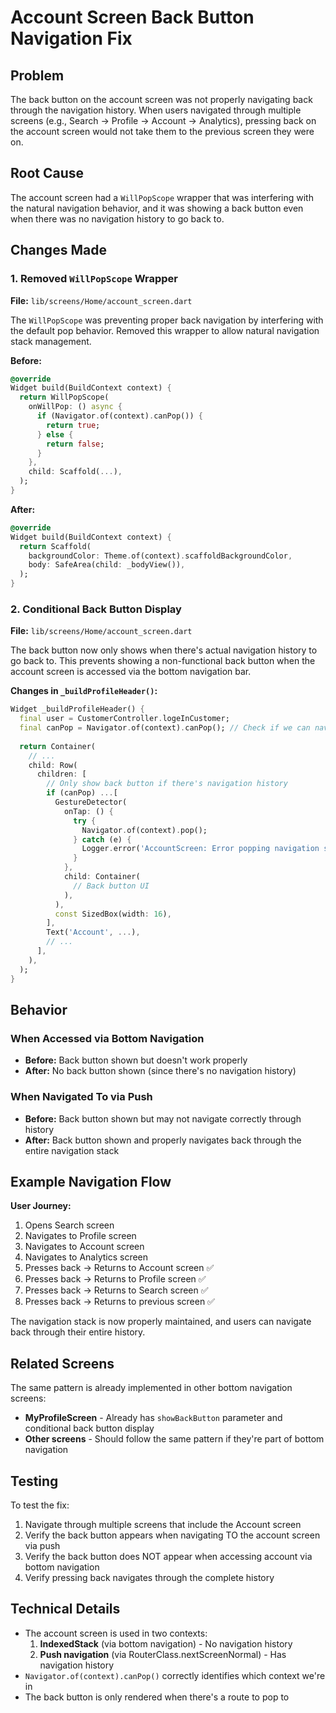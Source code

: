 # Account Screen Back Button Navigation Fix

## Problem
The back button on the account screen was not properly navigating back through the navigation history. When users navigated through multiple screens (e.g., Search → Profile → Account → Analytics), pressing back on the account screen would not take them to the previous screen they were on.

## Root Cause
The account screen had a `WillPopScope` wrapper that was interfering with the natural navigation behavior, and it was showing a back button even when there was no navigation history to go back to.

## Changes Made

### 1. Removed `WillPopScope` Wrapper
**File:** `lib/screens/Home/account_screen.dart`

The `WillPopScope` was preventing proper back navigation by interfering with the default pop behavior. Removed this wrapper to allow natural navigation stack management.

**Before:**
```dart
@override
Widget build(BuildContext context) {
  return WillPopScope(
    onWillPop: () async {
      if (Navigator.of(context).canPop()) {
        return true;
      } else {
        return false;
      }
    },
    child: Scaffold(...),
  );
}
```

**After:**
```dart
@override
Widget build(BuildContext context) {
  return Scaffold(
    backgroundColor: Theme.of(context).scaffoldBackgroundColor,
    body: SafeArea(child: _bodyView()),
  );
}
```

### 2. Conditional Back Button Display
**File:** `lib/screens/Home/account_screen.dart`

The back button now only shows when there's actual navigation history to go back to. This prevents showing a non-functional back button when the account screen is accessed via the bottom navigation bar.

**Changes in `_buildProfileHeader()`:**
```dart
Widget _buildProfileHeader() {
  final user = CustomerController.logeInCustomer;
  final canPop = Navigator.of(context).canPop(); // Check if we can navigate back
  
  return Container(
    // ...
    child: Row(
      children: [
        // Only show back button if there's navigation history
        if (canPop) ...[
          GestureDetector(
            onTap: () {
              try {
                Navigator.of(context).pop();
              } catch (e) {
                Logger.error('AccountScreen: Error popping navigation stack', e);
              }
            },
            child: Container(
              // Back button UI
            ),
          ),
          const SizedBox(width: 16),
        ],
        Text('Account', ...),
        // ...
      ],
    ),
  );
}
```

## Behavior

### When Accessed via Bottom Navigation
- **Before:** Back button shown but doesn't work properly
- **After:** No back button shown (since there's no navigation history)

### When Navigated To via Push
- **Before:** Back button shown but may not navigate correctly through history
- **After:** Back button shown and properly navigates back through the entire navigation stack

## Example Navigation Flow

**User Journey:**
1. Opens Search screen
2. Navigates to Profile screen
3. Navigates to Account screen
4. Navigates to Analytics screen
5. Presses back → Returns to Account screen ✅
6. Presses back → Returns to Profile screen ✅
7. Presses back → Returns to Search screen ✅
8. Presses back → Returns to previous screen ✅

The navigation stack is now properly maintained, and users can navigate back through their entire history.

## Related Screens

The same pattern is already implemented in other bottom navigation screens:
- **MyProfileScreen** - Already has `showBackButton` parameter and conditional back button display
- **Other screens** - Should follow the same pattern if they're part of bottom navigation

## Testing

To test the fix:
1. Navigate through multiple screens that include the Account screen
2. Verify the back button appears when navigating TO the account screen via push
3. Verify the back button does NOT appear when accessing account via bottom navigation
4. Verify pressing back navigates through the complete history

## Technical Details

- The account screen is used in two contexts:
  1. **IndexedStack** (via bottom navigation) - No navigation history
  2. **Push navigation** (via RouterClass.nextScreenNormal) - Has navigation history
- `Navigator.of(context).canPop()` correctly identifies which context we're in
- The back button is only rendered when there's a route to pop to

